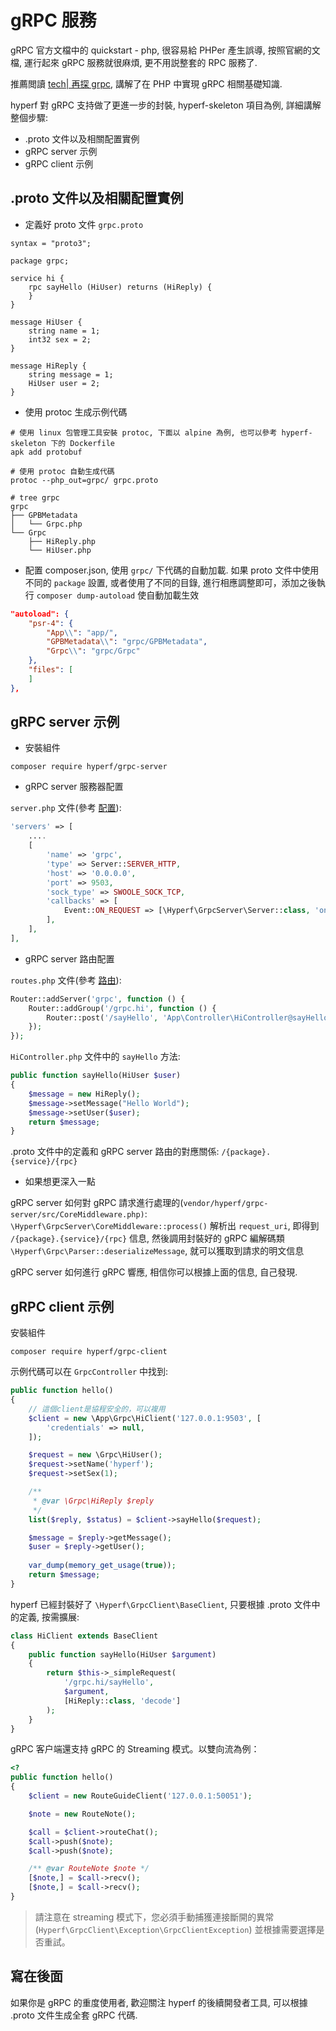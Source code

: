 # gRPC 服務

gRPC 官方文檔中的 quickstart - php, 很容易給 PHPer 產生誤導, 按照官網的文檔, 運行起來 gRPC 服務就很麻煩, 更不用説整套的 RPC 服務了.

推薦閲讀 [tech| 再探 grpc](https://www.jianshu.com/p/f3221df39e6f), 講解了在 PHP 中實現 gRPC 相關基礎知識.

hyperf 對 gRPC 支持做了更進一步的封裝, hyperf-skeleton 項目為例, 詳細講解整個步驟:

- .proto 文件以及相關配置實例
- gRPC server 示例
- gRPC client 示例

## .proto 文件以及相關配置實例

- 定義好 proto 文件 `grpc.proto`

```proto3
syntax = "proto3";

package grpc;

service hi {
    rpc sayHello (HiUser) returns (HiReply) {
    }
}

message HiUser {
    string name = 1;
    int32 sex = 2;
}

message HiReply {
    string message = 1;
    HiUser user = 2;
}
```

- 使用 protoc 生成示例代碼

```
# 使用 linux 包管理工具安裝 protoc, 下面以 alpine 為例, 也可以參考 hyperf-skeleton 下的 Dockerfile
apk add protobuf

# 使用 protoc 自動生成代碼
protoc --php_out=grpc/ grpc.proto

# tree grpc
grpc
├── GPBMetadata
│   └── Grpc.php
└── Grpc
    ├── HiReply.php
    └── HiUser.php
```

- 配置 composer.json, 使用 `grpc/` 下代碼的自動加載. 如果 proto 文件中使用不同的 `package` 設置, 或者使用了不同的目錄, 進行相應調整即可，添加之後執行 `composer dump-autoload` 使自動加載生效

```json
"autoload": {
    "psr-4": {
        "App\\": "app/",
        "GPBMetadata\\": "grpc/GPBMetadata",
        "Grpc\\": "grpc/Grpc"
    },
    "files": [
    ]
},
```

## gRPC server 示例

- 安裝組件

```shell
composer require hyperf/grpc-server
```

- gRPC server 服務器配置

`server.php` 文件(參考 [配置](zh-hk/config.md)):

```php
'servers' => [
    ....
    [
        'name' => 'grpc',
        'type' => Server::SERVER_HTTP,
        'host' => '0.0.0.0',
        'port' => 9503,
        'sock_type' => SWOOLE_SOCK_TCP,
        'callbacks' => [
            Event::ON_REQUEST => [\Hyperf\GrpcServer\Server::class, 'onRequest'],
        ],
    ],
],
```

- gRPC server 路由配置

`routes.php` 文件(參考 [路由](zh-hk/router.md)):

```php
Router::addServer('grpc', function () {
    Router::addGroup('/grpc.hi', function () {
        Router::post('/sayHello', 'App\Controller\HiController@sayHello');
    });
});
```

`HiController.php` 文件中的 `sayHello` 方法:

```php
public function sayHello(HiUser $user) 
{
    $message = new HiReply();
    $message->setMessage("Hello World");
    $message->setUser($user);
    return $message;
}

```

.proto 文件中的定義和 gRPC server 路由的對應關係: `/{package}.{service}/{rpc}`

- 如果想更深入一點

gRPC server 如何對 gRPC 請求進行處理的(`vendor/hyperf/grpc-server/src/CoreMiddleware.php)`: `\Hyperf\GrpcServer\CoreMiddleware::process()` 解析出 `request_uri`, 即得到 `/{package}.{service}/{rpc}` 信息, 然後調用封裝好的 gRPC 編解碼類 `\Hyperf\Grpc\Parser::deserializeMessage`, 就可以獲取到請求的明文信息

gRPC server 如何進行 gRPC 響應, 相信你可以根據上面的信息, 自己發現.

## gRPC client 示例

安裝組件

```shell
composer require hyperf/grpc-client
```

示例代碼可以在 `GrpcController` 中找到:

```php
public function hello()
{
    // 這個client是協程安全的，可以複用
    $client = new \App\Grpc\HiClient('127.0.0.1:9503', [
        'credentials' => null,
    ]);

    $request = new \Grpc\HiUser();
    $request->setName('hyperf');
    $request->setSex(1);

    /**
     * @var \Grpc\HiReply $reply
     */
    list($reply, $status) = $client->sayHello($request);

    $message = $reply->getMessage();
    $user = $reply->getUser();
    
    var_dump(memory_get_usage(true));
    return $message;
}
```

hyperf 已經封裝好了 `\Hyperf\GrpcClient\BaseClient`, 只要根據 .proto 文件中的定義, 按需擴展:

```php
class HiClient extends BaseClient
{
    public function sayHello(HiUser $argument)
    {
        return $this->_simpleRequest(
            '/grpc.hi/sayHello',
            $argument,
            [HiReply::class, 'decode']
        );
    }
}
```

gRPC 客户端還支持 gRPC 的 Streaming 模式。以雙向流為例：

```php
<?
public function hello()
{
    $client = new RouteGuideClient('127.0.0.1:50051');

    $note = new RouteNote();

    $call = $client->routeChat();
    $call->push($note);
    $call->push($note);

    /** @var RouteNote $note */
    [$note,] = $call->recv();
    [$note,] = $call->recv();
}
```

> 請注意在 streaming 模式下，您必須手動捕獲連接斷開的異常 (`Hyperf\GrpcClient\Exception\GrpcClientException`) 並根據需要選擇是否重試。

## 寫在後面

如果你是 gRPC 的重度使用者, 歡迎關注 hyperf 的後續開發者工具, 可以根據 .proto 文件生成全套 gRPC 代碼.
